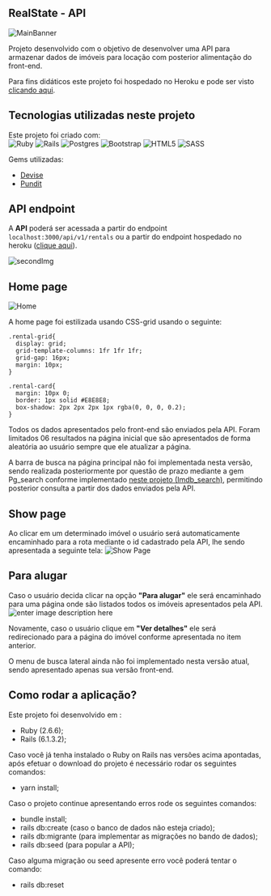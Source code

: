 ## RealState - API
![MainBanner](https://res.cloudinary.com/dloadb2bx/image/upload/v1622692009/realstate1_uxymg7.png)

Projeto desenvolvido com o objetivo de desenvolver uma API para armazenar dados de imóveis para locação com posterior alimentação do front-end.

Para fins didáticos este projeto foi hospedado no Heroku e pode ser visto [clicando aqui](http://api-realsate.herokuapp.com/).

## Tecnologias utilizadas neste projeto
Este projeto foi criado com:<br>
<img alt="Ruby" src="https://img.shields.io/badge/ruby-%23CC342D.svg?style=for-the-badge&logo=ruby&logoColor=white"/> <img alt="Rails" src="https://img.shields.io/badge/rails-%23CC0000.svg?style=for-the-badge&logo=ruby-on-rails&logoColor=white"/> <img alt="Postgres" src ="https://img.shields.io/badge/postgres-%23316192.svg?style=for-the-badge&logo=postgresql&logoColor=white"/> <img alt="Bootstrap" src="https://img.shields.io/badge/bootstrap-%23563D7C.svg?style=for-the-badge&logo=bootstrap&logoColor=white"/> <img alt="HTML5" src="https://img.shields.io/badge/html5-%23E34F26.svg?style=for-the-badge&logo=html5&logoColor=white"/> <img alt="SASS" src="https://img.shields.io/badge/SASS-hotpink.svg?style=for-the-badge&logo=SASS&logoColor=white"/>

Gems utilizadas:

 - [Devise](https://github.com/heartcombo/devise)
 - [Pundit](https://github.com/varvet/pundit)

## API endpoint
A **API** poderá ser acessada a partir do endpoint `localhost:3000/api/v1/rentals` ou a partir do endpoint hospedado no heroku ([clique aqui](http://api-realsate.herokuapp.com/api/v1/rentals)).

![secondImg](https://res.cloudinary.com/dloadb2bx/image/upload/v1622692045/realStateApi_wafftk.png)

## Home page
![Home](https://res.cloudinary.com/dloadb2bx/image/upload/v1622692009/realstate2_cdg0gb.png)

A home page foi estilizada usando CSS-grid usando o seguinte:

    .rental-grid{
      display: grid;
      grid-template-columns: 1fr 1fr 1fr;
      grid-gap: 16px;
      margin: 10px;
    }

    .rental-card{
      margin: 10px 0;
      border: 1px solid #E8E8E8;
      box-shadow: 2px 2px 2px 1px rgba(0, 0, 0, 0.2);
    }

Todos os dados apresentados pelo front-end são enviados pela API. Foram limitados 06 resultados na página inicial que são apresentados de forma aleatória ao usuário sempre que ele atualizar a página.

A barra de busca na página principal não foi implementada nesta versão, sendo realizada posteriormente por questão de prazo mediante a gem Pg_search conforme implementado [neste projeto (Imdb_search)](https://github.com/thiagohrcosta/imdb_search), permitindo posterior consulta a partir dos dados enviados pela API.

## Show page
Ao clicar em um determinado imóvel o usuário será automaticamente encaminhado para a rota mediante o id cadastrado pela API, lhe sendo apresentada a seguinte tela:
![Show Page](https://res.cloudinary.com/dloadb2bx/image/upload/v1622692009/realstate4_rjzy20.png)

## Para alugar
Caso o usuário decida clicar na opção **"Para alugar"** ele será encaminhado para uma página onde são listados todos os imóveis apresentados pela API.
![enter image description here](https://res.cloudinary.com/dloadb2bx/image/upload/v1622692009/realstate3_x0qdxn.png)

Novamente, caso o usuário clique em **"Ver detalhes"** ele será redirecionado para a página do imóvel conforme apresentada no item anterior.

O menu de busca lateral ainda não foi implementado nesta versão atual, sendo apresentado apenas sua versão front-end.

## Como rodar a aplicação?
Este projeto foi desenvolvido em :

- Ruby (2.6.6);
- Rails (6.1.3.2);

Caso você já tenha instalado o Ruby on Rails nas versões acima apontadas, após efetuar o download do projeto é necessário rodar os seguintes comandos:

- yarn install;

Caso o projeto continue apresentando erros rode os seguintes comandos:

- bundle install;
- rails db:create (caso o banco de dados não esteja criado);
- rails db:migrante (para implementar as migrações no bando de dados);
- rails db:seed (para popular a API);

Caso alguma migração ou seed apresente erro você poderá tentar o comando:

- rails db:reset


